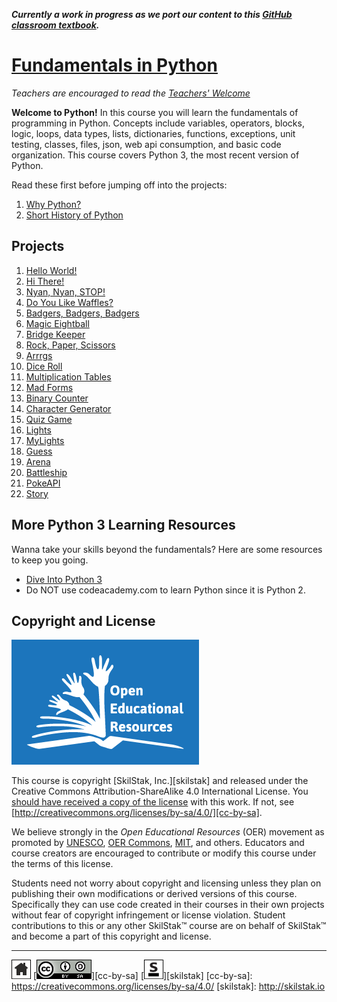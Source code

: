 ***Currently a work in progress as we port our content to this [GitHub
classroom textbook][text-work].***

[text-work]: https://blog.skilstak.io/github-as-text-book-and-work-book-828ffada9542#.etr9ts7me

# [Fundamentals in Python][work]
[work]: https://github.com/skilstak/pyfun-work/blob/gh-pages/README.md

*Teachers are encouraged to read the [Teachers'
Welcome](teachers/README.md)*

**Welcome to Python!** In this course you will learn the fundamentals
of programming in Python. Concepts include variables, operators,
blocks, logic, loops, data types, lists, dictionaries, functions,
exceptions, unit testing, classes, files, json, web api consumption,
and basic code organization. This course covers Python 3, the most
recent version of Python.

Read these first before jumping off into the projects:

1. [Why Python?](/why/README.md)
1. [Short History of Python](/history/README.md)

## Projects

1. [Hello World!](hello/README.md)
2. [Hi There!](hi/README.md)
3. [Nyan, Nyan, STOP!](nyan/README.md)
4. [Do You Like Waffles?](waffles/README.md)
5. [Badgers, Badgers, Badgers](badgers/README.md)
6. [Magic Eightball](eightball/README.md)
7. [Bridge Keeper](bridge/README.md)
8. [Rock, Paper, Scissors](rps/README.md)
9. [Arrrgs](arrrgs/README.md)
10. [Dice Roll](roll/README.md)
11. [Multiplication Tables](mtable/README.md)
12. [Mad Forms](madforms/README.md)
13. [Binary Counter](bincount/README.md)
14. [Character Generator](gen/README.md)
15. [Quiz Game](quiz/README.md)
16. [Lights](lights/README.md)
17. [MyLights](mylights/README.md)
18. [Guess](guess/README.md)
19. [Arena](arena/README.md)
20. [Battleship](battleship/README.md)
21. [PokeAPI](pokeapi/README.md)
22. [Story](story/README.md)
 
## More Python 3 Learning Resources

Wanna take your skills beyond the fundamentals? Here are some
resources to keep you going.

* [Dive Into Python 3](http://www.diveintopython3.net)
* Do NOT use codeacademy.com to learn Python since it is Python 2.

## Copyright and License

![oer](/assets/oer.png)

This course is copyright [SkilStak, Inc.][skilstak] and released
under the Creative Commons Attribution-ShareAlike 4.0 International
License. You [should have received a copy of the license](LICENSE.md)
with this work. If not, see
[http://creativecommons.org/licenses/by-sa/4.0/][cc-by-sa].

We believe strongly in the *Open Educational Resources* (OER)
movement as promoted by [UNESCO](http://www.unesco.org), [OER
Commons](https://www.oercommons.org/), [MIT](http://ocw.mit.edu),
and others. Educators and course creators are encouraged to contribute
or modify this course under the terms of this license.

Students need not worry about copyright and licensing unless they
plan on publishing their own modifications or derived versions of
this course. Specifically they can use code created in their courses
in their own projects without fear of copyright infringement or
license violation. Student contributions to this or any other
SkilStak™ course are on behalf of SkilStak™ and become a part of
this copyright and license.


---
[![home](/assets/home-bw.png)](/README.md)
[![cc-by-sa](/assets/cc-by-sa.png)][cc-by-sa]
[![skilstak](/assets/skilstak-logo-bw.png)][skilstak]
[cc-by-sa]: https://creativecommons.org/licenses/by-sa/4.0/
[skilstak]: http://skilstak.io

